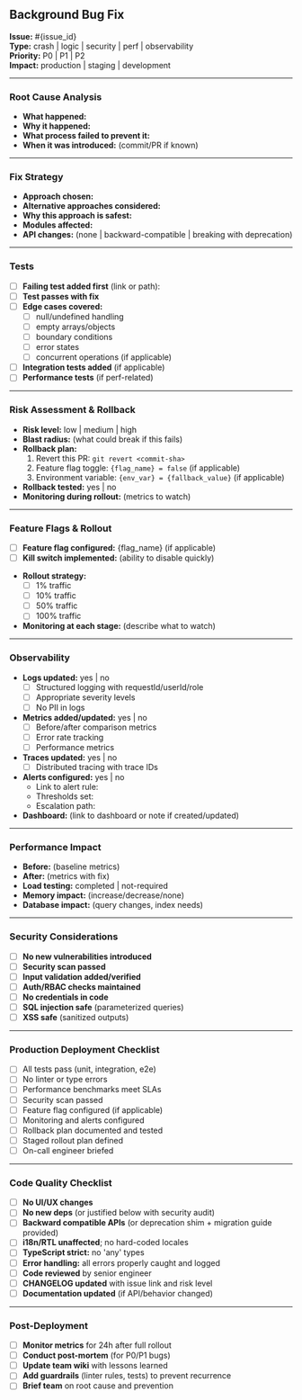 ## Background Bug Fix

**Issue:** #{issue_id}  
**Type:** crash | logic | security | perf | observability  
**Priority:** P0 | P1 | P2  
**Impact:** production | staging | development

---

### Root Cause Analysis
<!-- Provide detailed analysis of what caused the bug -->
- **What happened:** 
- **Why it happened:** 
- **What process failed to prevent it:** 
- **When it was introduced:** (commit/PR if known)

---

### Fix Strategy
<!-- Describe the minimal, targeted change -->
- **Approach chosen:** 
- **Alternative approaches considered:** 
- **Why this approach is safest:** 
- **Modules affected:** 
- **API changes:** (none | backward-compatible | breaking with deprecation)

---

### Tests
- [ ] **Failing test added first** (link or path): 
- [ ] **Test passes with fix**
- [ ] **Edge cases covered:** 
  - [ ] null/undefined handling
  - [ ] empty arrays/objects
  - [ ] boundary conditions
  - [ ] error states
  - [ ] concurrent operations (if applicable)
- [ ] **Integration tests added** (if applicable)
- [ ] **Performance tests** (if perf-related)

---

### Risk Assessment & Rollback
- **Risk level:** low | medium | high
- **Blast radius:** (what could break if this fails)
- **Rollback plan:** 
  1. Revert this PR: `git revert <commit-sha>`
  2. Feature flag toggle: `{flag_name} = false` (if applicable)
  3. Environment variable: `{env_var} = {fallback_value}` (if applicable)
- **Rollback tested:** yes | no
- **Monitoring during rollout:** (metrics to watch)

---

### Feature Flags & Rollout
- [ ] **Feature flag configured:** {flag_name} (if applicable)
- [ ] **Kill switch implemented:** (ability to disable quickly)
- **Rollout strategy:** 
  - [ ] 1% traffic
  - [ ] 10% traffic
  - [ ] 50% traffic
  - [ ] 100% traffic
- **Monitoring at each stage:** (describe what to watch)

---

### Observability
- **Logs updated:** yes | no
  - [ ] Structured logging with requestId/userId/role
  - [ ] Appropriate severity levels
  - [ ] No PII in logs
- **Metrics added/updated:** yes | no
  - [ ] Before/after comparison metrics
  - [ ] Error rate tracking
  - [ ] Performance metrics
- **Traces updated:** yes | no
  - [ ] Distributed tracing with trace IDs
- **Alerts configured:** yes | no
  - Link to alert rule: 
  - Thresholds set: 
  - Escalation path: 
- **Dashboard:** (link to dashboard or note if created/updated)

---

### Performance Impact
- **Before:** (baseline metrics)
- **After:** (metrics with fix)
- **Load testing:** completed | not-required
- **Memory impact:** (increase/decrease/none)
- **Database impact:** (query changes, index needs)

---

### Security Considerations
- [ ] **No new vulnerabilities introduced**
- [ ] **Security scan passed**
- [ ] **Input validation added/verified**
- [ ] **Auth/RBAC checks maintained**
- [ ] **No credentials in code**
- [ ] **SQL injection safe** (parameterized queries)
- [ ] **XSS safe** (sanitized outputs)

---

### Production Deployment Checklist
- [ ] All tests pass (unit, integration, e2e)
- [ ] No linter or type errors
- [ ] Performance benchmarks meet SLAs
- [ ] Security scan passed
- [ ] Feature flag configured (if applicable)
- [ ] Monitoring and alerts configured
- [ ] Rollback plan documented and tested
- [ ] Staged rollout plan defined
- [ ] On-call engineer briefed

---

### Code Quality Checklist
- [ ] **No UI/UX changes**
- [ ] **No new deps** (or justified below with security audit)
- [ ] **Backward compatible APIs** (or deprecation shim + migration guide provided)
- [ ] **i18n/RTL unaffected**; no hard-coded locales
- [ ] **TypeScript strict:** no 'any' types
- [ ] **Error handling:** all errors properly caught and logged
- [ ] **Code reviewed** by senior engineer
- [ ] **CHANGELOG updated** with issue link and risk level
- [ ] **Documentation updated** (if API/behavior changed)

---

### Post-Deployment
- [ ] **Monitor metrics** for 24h after full rollout
- [ ] **Conduct post-mortem** (for P0/P1 bugs)
- [ ] **Update team wiki** with lessons learned
- [ ] **Add guardrails** (linter rules, tests) to prevent recurrence
- [ ] **Brief team** on root cause and prevention
